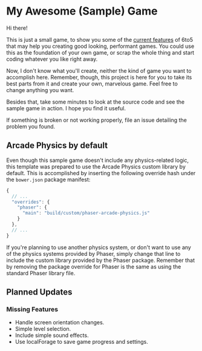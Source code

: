 My Awesome (Sample) Game
===============================================================================

Hi there!

This is just a small game, to show you some of the [current features][feat] of
6to5 that may help you creating good looking, performant games. You could use
this as the foundation of your own game, or scrap the whole thing and start
coding whatever you like right away.

Now, I don't know what you'll create, neither the kind of game you want to
accomplish here. Remember, though, this project is here for you to take its
best parts from it and create your own, marvelous game. Feel free to change
anything you want.

Besides that, take some minutes to look at the source code and see the sample
game in action. I hope you find it useful.

If something is broken or not working properly, file an issue detailing the
problem you found.


Arcade Physics by default
-------------------------------------------------------------------------------

Even though this sample game doesn't include any physics-related logic, this
template was prepared to use the Arcade Physics custom library by default. This
is accomplished by inserting the following override hash under the `bower.json`
package manifest:

```js
{
  // ...
  "overrides": {
    "phaser": {
      "main": "build/custom/phaser-arcade-physics.js"
    }
  },
  // ...
}
```

If you're planning to use another physics system, or don't want to use any of
the physics systems provided by Phaser, simply change that line to include the
custom library provided by the Phaser package. Remember that by removing the
package override for Phaser is the same as using the standard Phaser library
file.


Planned Updates
-------------------------------------------------------------------------------

### Missing Features ##########################################################

*   Handle screen orientation changes.
*   Simple level selection.
*   Include simple sound effects.
*   Use localForage to save game progress and settings.

<!-- 
### Fixes and Improvements ####################################################
-->


<!--  --------------------------------------------------------------------- -->

[feat]: https://6to5.org/features.html
